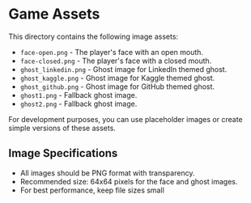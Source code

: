 # Game Assets

This directory contains the following image assets:

- `face-open.png` - The player's face with an open mouth.
- `face-closed.png` - The player's face with a closed mouth.
- `ghost_linkedin.png` - Ghost image for LinkedIn themed ghost.
- `ghost_kaggle.png` - Ghost image for Kaggle themed ghost.
- `ghost_github.png` - Ghost image for GitHub themed ghost.
- `ghost1.png` - Fallback ghost image.
- `ghost2.png` - Fallback ghost image.

For development purposes, you can use placeholder images or create simple versions of these assets.

## Image Specifications

- All images should be PNG format with transparency.
- Recommended size: 64x64 pixels for the face and ghost images.
- For best performance, keep file sizes small 